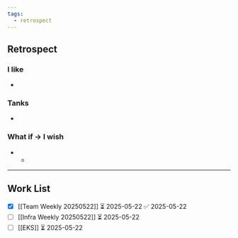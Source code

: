 ```yaml
---
tags:
  - retrospect
---
```



## Retrospect
### I like
- 
### Tanks
- 
### What if -> I wish
- 
	- 
---
## Work List
- [x] [[Team Weekly 20250522]] ⏳ 2025-05-22 ✅ 2025-05-22
- [ ] [[Infra Weekly 20250522]] ⏳ 2025-05-22 
- [ ] [[EKS]] ⏳ 2025-05-22 